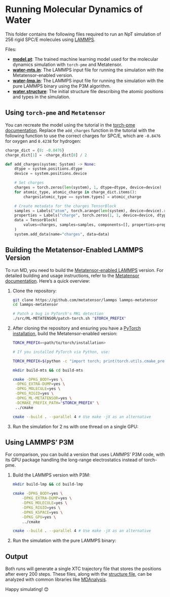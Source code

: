 # Running Molecular Dynamics of Water

This folder contains the following files required to run an NpT simulation of 256 rigid
SPC/E molecules using [LAMMPS](https://www.lammps.org).

Files:

- **[model.pt](model.pt)**: The trained machine learning model used for the molecular
  dynamics simulation with `torch-pme` and Metatensor.
- **[water-mts.in](water-mts.in)**: The LAMMPS input file for running the simulation
  with the Metatensor-enabled version.
- **[water-lmp.in](water-lmp.in)**: The LAMMPS input file for running the simulation
  with the pure LAMMPS binary using the P3M algorithm.
- **[water.structure](structure.data)**: The initial structure file describing the
  atomic positions and types in the simulation.

## Using `torch-pme` and `Metatensor`

You can recreate the model using the tutorial in the [torch-pme
documentation](https://lab-cosmo.github.io/torch-pme/latest/examples/9-atomistic-model.html).
Replace the `add_charges` function in the tutorial with the following function to use
the correct charges for SPC/E, which are `-0.8476` for oxygen and `0.4238` for hydrogen:

```python
charge_dict = {8: -0.8476}
charge_dict[1] = -charge_dict[8] / 2

def add_charges(system: System) -> None:
    dtype = system.positions.dtype
    device = system.positions.device

    # Set charges
    charges = torch.zeros(len(system), 1, dtype=dtype, device=device)
    for atomic_type, atomic_charge in charge_dict.items():
        charges[atomic_type == system.types] = atomic_charge

    # Create metadata for the charges TensorBlock
    samples = Labels("atom", torch.arange(len(system), device=device).reshape(-1, 1))
    properties = Labels("charge", torch.zeros(1, 1, device=device, dtype=torch.int32))
    data = TensorBlock(
        values=charges, samples=samples, components=[], properties=properties
    )
    system.add_data(name="charges", data=data)
```

## Building the Metatensor-Enabled LAMMPS Version

To run MD, you need to build the [Metatensor-enabled
LAMMPS](https://github.com/metatensor/lammps/) version. For detailed building and usage
instructions, refer to the [Metatensor
documentation](https://docs.metatensor.org/latest/atomistic/engines/lammps.html#engine-lammps).
Here’s a quick overview:

1. Clone the repository:

   ```bash
   git clone https://github.com/metatensor/lammps lammps-metatensor
   cd lammps-metatensor

   # Patch a bug in PyTorch's MKL detection
   ./src/ML-METATENSOR/patch-torch.sh "$TORCH_PREFIX"
   ```

2. After cloning the repository and ensuring you have a [PyTorch
   installation](https://pytorch.org/get-started/locally/), build the
   Metatensor-enabled version:
   
   ```bash # Set the path to your C++ libtorch installation
   TORCH_PREFIX=<path/to/torch/installation>

   # If you installed PyTorch via Python, use:

   TORCH_PREFIX=$(python -c "import torch; print(torch.utils.cmake_prefix_path)")

   mkdir build-mts && cd build-mts

   cmake -DPKG_BODY=yes \
    -DPKG_EXTRA-DUMP=yes \
    -DPKG_MOLECULE=yes \
    -DPKG_RIGID=yes \
    -DPKG_ML-METATENSOR=yes \
    -DCMAKE_PREFIX_PATH="$TORCH_PREFIX" \
    ../cmake

   cmake --build . --parallel 4 # Use make -jX as an alternative
   ```

3. Run the simulation for 2 ns with one thread on a single GPU:

## Using LAMMPS’ P3M

For comparison, you can build a version that uses LAMMPS’ P3M code, with its GPU package
handling the long-range electrostatics instead of torch-pme.

1.	Build the LAMMPS version with P3M:

    ```bash
    mkdir build-lmp && cd build-lmp

    cmake -DPKG_BODY=yes \
        -DPKG_EXTRA-DUMP=yes \
        -DPKG_MOLECULE=yes \
        -DPKG_RIGID=yes \
        -DPKG_KSPACE=yes \
        -DPKG_GPU=yes \
        ../cmake

    cmake --build . --parallel 4 # Use make -jX as an alternative
    ```

2.	Run the simulation with the pure LAMMPS binary:

## Output

Both runs will generate a single XTC trajectory file that stores the positions after
every 200 steps. These files, along with the [structure file](water.structure), can be
analyzed with common libraries like [MDAnalysis](https://www.mdanalysis.org).

Happy simulating! 😊

